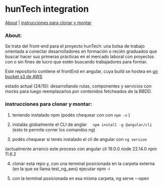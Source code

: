 
# hunTech integration

[About](#About) | [instrucciones para clonar y montar](#instrucciones-para-clonar-y-montar) 

### About:

Se trata del front-end para el proyecto hunTech: una bolsa de trabajo orientada a conectar desarrolladores en formación o recién graduados que buscar hacer sus primeras prácticas en el mercado laboral con proyectos con o sin fines de lucro que estén buscando trabajadores para formar.

Este repositorio contiene el frontEnd en angular, cuya build se hostea en [un bucket s3 de AWS](http://angular-to-aws-s3-test-huntech.s3-website-us-east-1.amazonaws.com)


estado actual (24/10): desarrollando rutas, componentes y servicios con mocks para luego reemplazarlos por contenidos fetcheados de la BBDD.



### instrucciones para clonar y montar: 

1. teniendo instalado npm (podés chequear con con `npm -v` )

2. instalàs globalmente el CLI de anglar     `npm install -g @angular/cli`
(esto te permite correr los comandos ng)

3. podés chequear si tenés instalado el cli de angular con `ng version`

(actualmente arranco este proceso con angular cli 19.0.0 node 22.14.0 npm 11.6.2

4. clonar esta repo y, con una terminal posicionada en la carpeta externa (en la que se llama test_ng_aws) ejecutar npm -i

5. con la terminal posicionada en esa misma carpeta, ng serve --open

